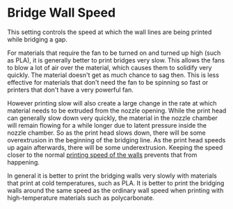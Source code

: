 Bridge Wall Speed
====
This setting controls the speed at which the wall lines are being printed while bridging a gap.

For materials that require the fan to be turned on and turned up high (such as PLA), it is generally better to print bridges very slow. This allows the fans to blow a lot of air over the material, which causes them to solidify very quickly. The material doesn't get as much chance to sag then. This is less effective for materials that don't need the fan to be spinning so fast or printers that don't have a very powerful fan.

However printing slow will also create a large change in the rate at which material needs to be extruded from the nozzle opening. While the print head can generally slow down very quickly, the material in the nozzle chamber will remain flowing for a while longer due to latent pressure inside the nozzle chamber. So as the print head slows down, there will be some overextrusion in the beginning of the bridging line. As the print head speeds up again afterwards, there will be some underextrusion. Keeping the speed closer to the normal [printing speed of the walls](./speed_wall.md) prevents that from happening.

In general it is better to print the bridging walls very slowly with materials that print at cold temperatures, such as PLA. It is better to print the bridging walls around the same speed as the ordinary wall speed when printing with high-temperature materials such as polycarbonate.